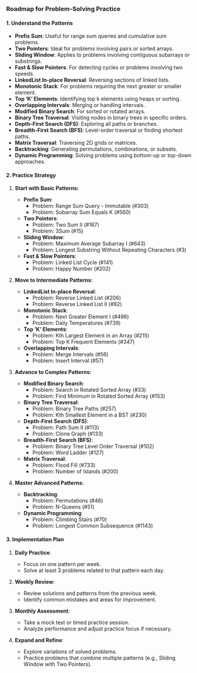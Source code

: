 ### Roadmap for Problem-Solving Practice

#### **1. Understand the Patterns**

-  **Prefix Sum**: Useful for range sum queries and cumulative sum problems.
-  **Two Pointers**: Ideal for problems involving pairs or sorted arrays.
-  **Sliding Window**: Applies to problems involving contiguous subarrays or substrings.
-  **Fast & Slow Pointers**: For detecting cycles or problems involving two speeds.
-  **LinkedList In-place Reversal**: Reversing sections of linked lists.
-  **Monotonic Stack**: For problems requiring the next greater or smaller element.
-  **Top ‘K’ Elements**: Identifying top k elements using heaps or sorting.
-  **Overlapping Intervals**: Merging or handling intervals.
-  **Modified Binary Search**: For sorted or rotated arrays.
-  **Binary Tree Traversal**: Visiting nodes in binary trees in specific orders.
-  **Depth-First Search (DFS)**: Exploring all paths or branches.
-  **Breadth-First Search (BFS)**: Level-order traversal or finding shortest paths.
-  **Matrix Traversal**: Traversing 2D grids or matrices.
-  **Backtracking**: Generating permutations, combinations, or subsets.
-  **Dynamic Programming**: Solving problems using bottom-up or top-down approaches.

#### **2. Practice Strategy**

1. **Start with Basic Patterns:**

   -  **Prefix Sum**:
      -  Problem: Range Sum Query - Immutable (#303)
      -  Problem: Subarray Sum Equals K (#560)
   -  **Two Pointers**:
      -  Problem: Two Sum II (#167)
      -  Problem: 3Sum (#15)
   -  **Sliding Window**:
      -  Problem: Maximum Average Subarray I (#643)
      -  Problem: Longest Substring Without Repeating Characters (#3)
   -  **Fast & Slow Pointers**:
      -  Problem: Linked List Cycle (#141)
      -  Problem: Happy Number (#202)

2. **Move to Intermediate Patterns:**

   -  **LinkedList In-place Reversal**:
      -  Problem: Reverse Linked List (#206)
      -  Problem: Reverse Linked List II (#92)
   -  **Monotonic Stack**:
      -  Problem: Next Greater Element I (#496)
      -  Problem: Daily Temperatures (#739)
   -  **Top ‘K’ Elements**:
      -  Problem: Kth Largest Element in an Array (#215)
      -  Problem: Top K Frequent Elements (#347)
   -  **Overlapping Intervals**:
      -  Problem: Merge Intervals (#56)
      -  Problem: Insert Interval (#57)

3. **Advance to Complex Patterns:**

   -  **Modified Binary Search**:
      -  Problem: Search in Rotated Sorted Array (#33)
      -  Problem: Find Minimum in Rotated Sorted Array (#153)
   -  **Binary Tree Traversal**:
      -  Problem: Binary Tree Paths (#257)
      -  Problem: Kth Smallest Element in a BST (#230)
   -  **Depth-First Search (DFS)**:
      -  Problem: Path Sum II (#113)
      -  Problem: Clone Graph (#133)
   -  **Breadth-First Search (BFS)**:
      -  Problem: Binary Tree Level Order Traversal (#102)
      -  Problem: Word Ladder (#127)
   -  **Matrix Traversal**:
      -  Problem: Flood Fill (#733)
      -  Problem: Number of Islands (#200)

4. **Master Advanced Patterns:**
   -  **Backtracking**:
      -  Problem: Permutations (#46)
      -  Problem: N-Queens (#51)
   -  **Dynamic Programming**:
      -  Problem: Climbing Stairs (#70)
      -  Problem: Longest Common Subsequence (#1143)

#### **3. Implementation Plan**

1. **Daily Practice**:

   -  Focus on one pattern per week.
   -  Solve at least 3 problems related to that pattern each day.

2. **Weekly Review**:

   -  Review solutions and patterns from the previous week.
   -  Identify common mistakes and areas for improvement.

3. **Monthly Assessment**:

   -  Take a mock test or timed practice session.
   -  Analyze performance and adjust practice focus if necessary.

4. **Expand and Refine**:
   -  Explore variations of solved problems.
   -  Practice problems that combine multiple patterns (e.g., Sliding Window with Two Pointers).

